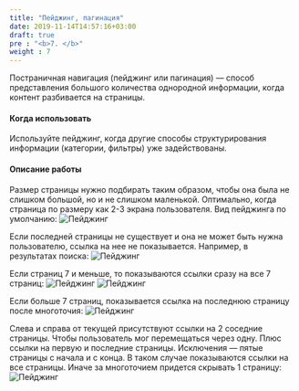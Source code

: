 ```yaml
---
title: "Пейджинг, пагинация"
date: 2019-11-14T14:57:16+03:00
draft: true
pre : "<b>7. </b>"
weight : 7
---
```


Постраничная навигация (пейджинг или пагинация) — способ представления большого количества однородной информации, когда контент разбивается на страницы.

#### Когда использовать
Используйте пейджинг, когда другие способы структурирования информации (категории, фильтры) уже задействованы.



#### Описание работы
Размер страницы нужно подбирать таким образом, чтобы она была не слишком большой, но и не слишком маленькой. Оптимально, когда страница по размеру как 2-3 экрана пользователя.
Вид пейджинга по умолчанию:
![Пейджинг](../../images/image62.png)

Если последней страницы не существует и она не может быть нужна пользователю, ссылка на нее не показывается. Например, в результатах поиска:
![Пейджинг](../../images/image5.png)

Если страниц 7 и меньше, то показываются ссылки сразу на все 7 страниц:
![Пейджинг](../../images/image39.png)
![Пейджинг](../../images/image54.png)

Если больше 7 страниц, показывается ссылка на последнюю страницу после многоточия:
![Пейджинг](../../images/image79.png)

Слева и справа от текущей присутствуют ссылки на 2 соседние страницы. Чтобы пользователь мог перемещаться через одну. Плюс ссылки на первую и последние страницы.
Исключения — пятые страницы с начала и с конца. В таком случае показываются ссылки на все страницы. Иначе за многоточием придется скрывать 1 страницу:
![Пейджинг](../../images/image29.png)


